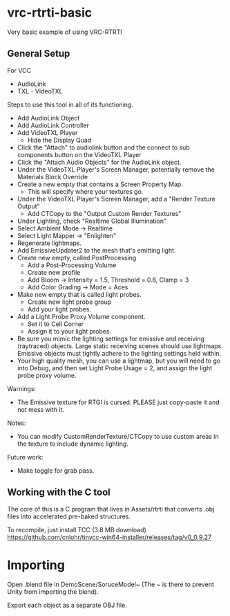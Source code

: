 # vrc-rtrti-basic
Very basic example of using VRC-RTRTI

## General Setup

For VCC
 * AudioLink
 * TXL - VideoTXL


Steps to use this tool in all of its functioning.
 * Add AudioLink Object
 * Add AudioLink Controller
 * Add VideoTXL Player
   * Hide the Display Quad
 * Click the "Attach" to audiolink button and the connect to sub components button on the VideoTXL Player
 * Click the "Attach Audio Objects" for the AudioLink object.
 * Under the VideoTXL Player's Screen Manager, potentially remove the Materials Block Override
 * Create a new empty that contains a Screen Property Map.
   * This will specify where your textures go.
 * Under the VideoTXL Player's Screen Manager, add a "Render Texture Output"
   * Add CTCopy to the "Output Custom Render Textures"
 * Under Lighting, check "Realtime Global Illumination"
 * Select Ambient Mode -> Realtime
 * Select Light Mapper -> "Enlighten"
 * Regenerate lightmaps.
 * Add EmissiveUpdater2 to the mesh that's emitting light.
 * Create new empty, called PostProcessing
   * Add a Post-Processing Volume
   * Create new profile
   * Add Bloom -> Intensity = 1.5, Threshold = 0.8, Clamp = 3
   * Add Color Grading -> Mode = Aces
 * Make new empty that is called light probes.
   * Create new light probe group
   * Add your light probes.
 * Add a Light Probe Proxy Volume component.
   * Set it to Cell Corner
   * Assign it to your light probes.
 * Be sure you mimic the lighting settings for emissive and receiving (raytraced) objects.  Large static receiving scenes should use lightmaps.  Emissive objects must tightly adhere to the lighting settings held within.
 * Your high quality mesh, you can use a lightmap, but you will need to go into Debug, and then set Light Probe Usage = 2, and assign the light probe proxy volume.

 

Warnings:
 * The Emissive texture for RTGI is cursed.  PLEASE just copy-paste it and not mess with it.
   
Notes:
 * You can modify CustomRenderTexture/CTCopy to use custom areas in the texture to include dynamic lighting.

Future work:
 * Make toggle for grab pass.

## Working with the C tool

The core of this is a C program that lives in Assets/rtrti that converts .obj files into accelerated pre-baked structures.

To recompile, just install TCC (3.8 MB download) https://github.com/cnlohr/tinycc-win64-installer/releases/tag/v0_0.9.27

# Importing

Open .blend file in DemoScene/SoruceModel~  (The ~ is there to prevent Unity from importing the blend).

Export each object as a separate OBJ file. 
